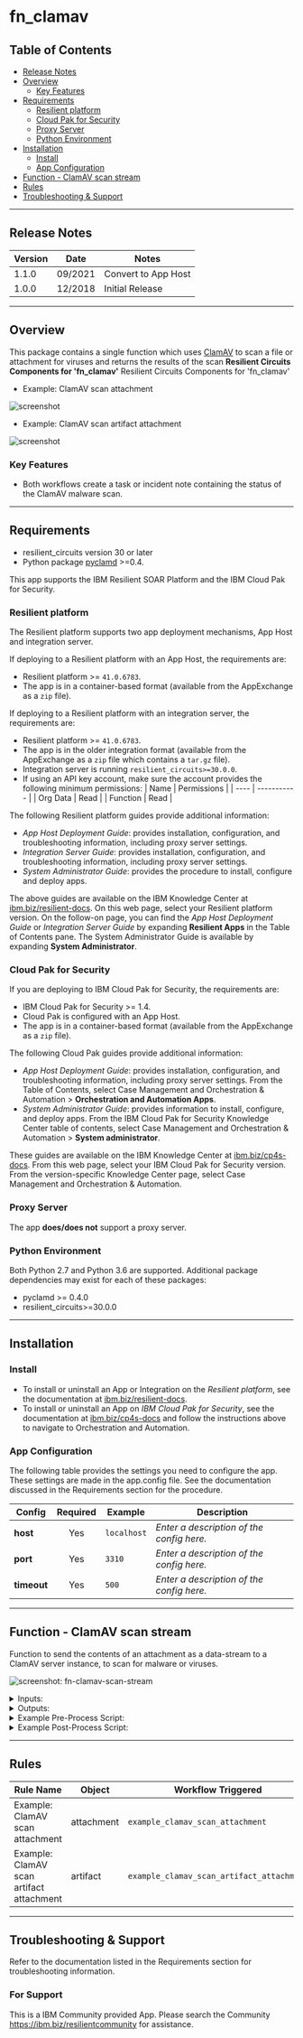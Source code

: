 <!--
  This README.md is generated by running:
  "resilient-sdk docgen -p fn_clamav"

  It is best edited using a Text Editor with a Markdown Previewer. VS Code
  is a good example. Checkout https://guides.github.com/features/mastering-markdown/
  for tips on writing with Markdown

  If you make manual edits and run docgen again, a .bak file will be created

  Store any screenshots in the "doc/screenshots" directory and reference them like:
  ![screenshot: screenshot_1](./screenshots/screenshot_1.png)

  NOTE: If your app is available in the container-format only, there is no need to mention the integration server in this readme.
-->

# fn_clamav

## Table of Contents
- [Release Notes](#release-notes)
- [Overview](#overview)
  - [Key Features](#key-features)
- [Requirements](#requirements)
  - [Resilient platform](#resilient-platform)
  - [Cloud Pak for Security](#cloud-pak-for-security)
  - [Proxy Server](#proxy-server)
  - [Python Environment](#python-environment)
- [Installation](#installation)
  - [Install](#install)
  - [App Configuration](#app-configuration)
- [Function - ClamAV scan stream](#function---clamav-scan-stream)
- [Rules](#rules)
- [Troubleshooting & Support](#troubleshooting--support)
---

## Release Notes
<!--
  Specify all changes in this release. Do not remove the release 
  notes of a previous release
-->
| Version | Date | Notes |
| ------- | ---- | ----- |
| 1.1.0 | 09/2021 | Convert to App Host|
| 1.0.0 | 12/2018 | Initial Release |

---

## Overview
<!--
  Provide a high-level description of the function itself and its remote software or application.
  The text below is parsed from the "description" and "long_description" attributes in the setup.py file
-->
This package contains a single function which uses [ClamAV](http://www.clamav.net/) to scan a file or attachment for viruses and returns the
results of the scan
**Resilient Circuits Components for 'fn_clamav'**
Resilient Circuits Components for 'fn_clamav'

* Example: ClamAV scan attachment

![screenshot](./screenshots/1.png)

* Example: ClamAV scan artifact attachment

![screenshot](./screenshots/2.png)

### Key Features
<!--
  List the Key Features of the Integration
-->
* Both workflows create a task or incident note containing the status of the ClamAV malware scan.

---

## Requirements
<!--
  List any Requirements 
-->
* resilient_circuits version 30 or later
* Python package [pyclamd](https://xael.org/pages/pyclamd-en.html) >=0.4.

This app supports the IBM Resilient SOAR Platform and the IBM Cloud Pak for Security.

### Resilient platform
The Resilient platform supports two app deployment mechanisms, App Host and integration server.

If deploying to a Resilient platform with an App Host, the requirements are:
* Resilient platform >= `41.0.6783`.
* The app is in a container-based format (available from the AppExchange as a `zip` file).

If deploying to a Resilient platform with an integration server, the requirements are:
* Resilient platform >= `41.0.6783`.
* The app is in the older integration format (available from the AppExchange as a `zip` file which contains a `tar.gz` file).
* Integration server is running `resilient_circuits>=30.0.0`.
* If using an API key account, make sure the account provides the following minimum permissions: 
  | Name | Permissions |
  | ---- | ----------- |
  | Org Data | Read |
  | Function | Read |

The following Resilient platform guides provide additional information: 
* _App Host Deployment Guide_: provides installation, configuration, and troubleshooting information, including proxy server settings. 
* _Integration Server Guide_: provides installation, configuration, and troubleshooting information, including proxy server settings.
* _System Administrator Guide_: provides the procedure to install, configure and deploy apps. 

The above guides are available on the IBM Knowledge Center at [ibm.biz/resilient-docs](https://ibm.biz/resilient-docs). On this web page, select your Resilient platform version. On the follow-on page, you can find the _App Host Deployment Guide_ or _Integration Server Guide_ by expanding **Resilient Apps** in the Table of Contents pane. The System Administrator Guide is available by expanding **System Administrator**.

### Cloud Pak for Security
If you are deploying to IBM Cloud Pak for Security, the requirements are:
* IBM Cloud Pak for Security >= 1.4.
* Cloud Pak is configured with an App Host.
* The app is in a container-based format (available from the AppExchange as a `zip` file).

The following Cloud Pak guides provide additional information: 
* _App Host Deployment Guide_: provides installation, configuration, and troubleshooting information, including proxy server settings. From the Table of Contents, select Case Management and Orchestration & Automation > **Orchestration and Automation Apps**.
* _System Administrator Guide_: provides information to install, configure, and deploy apps. From the IBM Cloud Pak for Security Knowledge Center table of contents, select Case Management and Orchestration & Automation > **System administrator**.

These guides are available on the IBM Knowledge Center at [ibm.biz/cp4s-docs](https://ibm.biz/cp4s-docs). From this web page, select your IBM Cloud Pak for Security version. From the version-specific Knowledge Center page, select Case Management and Orchestration & Automation.

### Proxy Server
The app **does/does not** support a proxy server.

### Python Environment
Both Python 2.7 and Python 3.6 are supported.
Additional package dependencies may exist for each of these packages:
* pyclamd >= 0.4.0
* resilient_circuits>=30.0.0

---

## Installation

### Install
* To install or uninstall an App or Integration on the _Resilient platform_, see the documentation at [ibm.biz/resilient-docs](https://ibm.biz/resilient-docs).
* To install or uninstall an App on _IBM Cloud Pak for Security_, see the documentation at [ibm.biz/cp4s-docs](https://ibm.biz/cp4s-docs) and follow the instructions above to navigate to Orchestration and Automation.

### App Configuration
The following table provides the settings you need to configure the app. These settings are made in the app.config file. See the documentation discussed in the Requirements section for the procedure.

| Config | Required | Example | Description |
| ------ | :------: | ------- | ----------- |
| **host** | Yes | `localhost` | *Enter a description of the config here.* |
| **port** | Yes | `3310` | *Enter a description of the config here.* |
| **timeout** | Yes | `500` | *Enter a description of the config here.* |


---

## Function - ClamAV scan stream
Function to send the contents of an attachment as a data-stream to a ClamAV server instance, to scan for malware or viruses.

 ![screenshot: fn-clamav-scan-stream ](./doc/screenshots/fn-clamav-scan-stream.png)

<details><summary>Inputs:</summary>
<p>

| Name | Type | Required | Example | Tooltip |
| ---- | :--: | :------: | ------- | ------- |
| `artifact_id` | `number` | No | `-` | - |
| `attachment_id` | `number` | No | `-` | - |
| `incident_id` | `number` | Yes | `-` | - |
| `task_id` | `number` | No | `-` | - |

</p>
</details>

<details><summary>Outputs:</summary>
<p>

```python
results = {
    # TODO: Copy and paste an example of the Function Output within this code block.
    # To view the output of a Function, run resilient-circuits in DEBUG mode and invoke the Function. 
    # The Function results will be printed in the logs: "resilient-circuits run --loglevel=DEBUG"
}
```

</p>
</details>

<details><summary>Example Pre-Process Script:</summary>
<p>

```python
# Required inputs are: the incident id and artifact id
inputs.incident_id = incident.id
inputs.artifact_id = artifact.id

```

</p>
</details>

<details><summary>Example Post-Process Script:</summary>
<p>

```python
##  CLAMAV - clamav_scan_stream script ##
# Example results:
"""
# Virus found incident attachment
Result:    { "inputs": {"incident_id": 2095, "attachment_id": 3, "artifact_id": null, "task_id": null},
             "response": {"stream": ["FOUND", "Eicar-Test-Signature"]},
             "file_name": "eicar.txt"
}
# Virus found task attachment
Result:    { "inputs": {"incident_id": 2095, "attachment_id": 25, "artifact_id": null, "task_id": 2251251},
             "response": {"stream": ["FOUND", "Eicar-Test-Signature"]},
             "file_name": "eicar.txt"
}

# Virus found artifact attachment
Result:    { "inputs": {"incident_id": 2095, "attachment_id": null, "artifact_id": 10, "task_id": null},
             "response": {"stream": ["FOUND", "Eicar-Test-Signature"]},
             "file_name": "eicar.txt"
}
# No malware or  detected
Result:    { "inputs": {"incident_id": 2095, "attachment_id": 3, "artifact_id": null, "task_id": null}
             "response": {"stream": ["OK", '']},
             "file_name": "test.txt",
           }

# Got an error
Result:    { "inputs": {"incident_id": 2095, "attachment_id": 3, "artifact_id": null, "task_id": null
             "response": {"stream": ["ERROR", '<reason>']},
             "file_name": "test.txt",
           }
"""
# Processing

color = "#45bc27"

response = results.response
file_name = results.file_name
inputs = results.inputs

if response is not None and response.stream[0] != "ERROR":
    if response.stream[0] == "FOUND":
        color = "#ff402b"

    if inputs.incident_id is not None and inputs.artifact_id is not None:
        noteText = u"""<br>ClamAV scan complete          
                        <br><b>Incident ID:</b></br> '{0}'
                        <br><b>Artifact ID:</b></br> '{1}'
                        <br><b>Attachment Name:</b></br> '{2}'
                        <br><b>Scan Status:</b> <b style="color: {3}">{4}</b></br>""".format(inputs.incident_id,
                                                                                    inputs.artifact_id,
                                                                                    file_name, color, response.stream[1])
    elif inputs.attachment_id is not None:
        if inputs.task_id is not None:
            noteText = u"""<br>ClamAV scan complete           
                          <br><b>Task ID:</b></br> '{0}'
                          <br><b>Attachment ID:</b></br> '{1}'
                          <br><b>Attachment Name:</b></br> '{2}'
                          <br><b>Scan Status:</b> <b style="color: {3}">{4}</b></br>""".format(inputs.task_id,
                                                                                      inputs.attachment_id,
                                                                                      file_name, color, response.stream[1])
        elif inputs.incident_id is not None:
            noteText = u"""<br>ClamAV scan complete          
                          <br><b>Incident ID:</b></br> '{0}'
                          <br><b>Attachment ID:</b></br>'{1}'
                          <br><b>Attachment Name:</b></br> '{2}'
                          <br><b>Scan Status:</b> <b style="color: {3}">{4}</b></br>""".format(inputs.incident_id,
                                                                                      inputs.attachment_id,
                                                                                      file_name, color, response.stream[1])
    if inputs.task_id is not None:
        task.addNote(helper.createRichText(noteText))
    else:
        incident.addNote(helper.createRichText(noteText))
```

</p>
</details>

---





## Rules
| Rule Name | Object | Workflow Triggered |
| --------- | ------ | ------------------ |
| Example: ClamAV scan attachment | attachment | `example_clamav_scan_attachment` |
| Example: ClamAV scan artifact attachment | artifact | `example_clamav_scan_artifact_attachment` |

---

## Troubleshooting & Support
Refer to the documentation listed in the Requirements section for troubleshooting information.

### For Support
This is a IBM Community provided App. Please search the Community https://ibm.biz/resilientcommunity for assistance.
